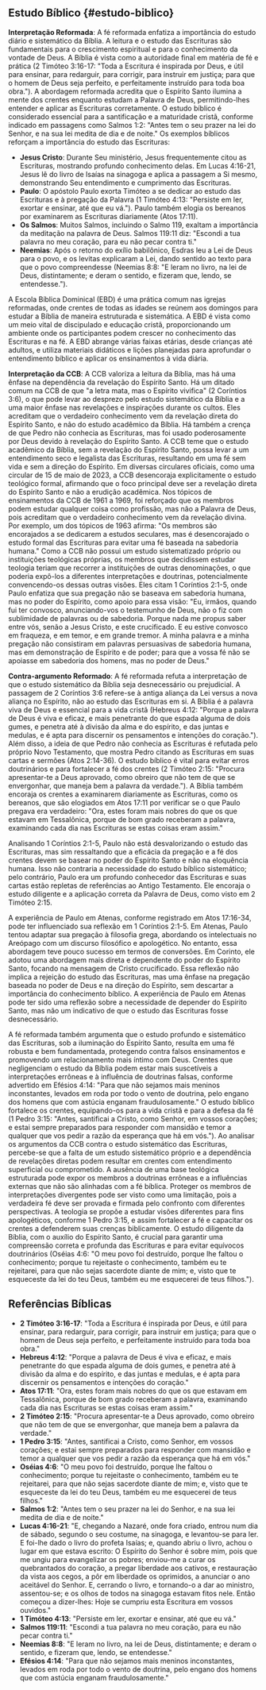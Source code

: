 ## Estudo Bíblico {#estudo-biblico}

**Interpretação Reformada**: A fé reformada enfatiza a importância do estudo diário e sistemático da Bíblia. A leitura e o estudo das Escrituras são fundamentais para o crescimento espiritual e para o conhecimento da vontade de Deus. A Bíblia é vista como a autoridade final em matéria de fé e prática (2 Timóteo 3:16-17: "Toda a Escritura é inspirada por Deus, e útil para ensinar, para redarguir, para corrigir, para instruir em justiça; para que o homem de Deus seja perfeito, e perfeitamente instruído para toda boa obra."). A abordagem reformada acredita que o Espírito Santo ilumina a mente dos crentes enquanto estudam a Palavra de Deus, permitindo-lhes entender e aplicar as Escrituras corretamente. O estudo bíblico é considerado essencial para a santificação e a maturidade cristã, conforme indicado em passagens como Salmos 1:2: "Antes tem o seu prazer na lei do Senhor, e na sua lei medita de dia e de noite."
Os exemplos bíblicos reforçam a importância do estudo das Escrituras:
- **Jesus Cristo**: Durante Seu ministério, Jesus frequentemente citou as Escrituras, mostrando profundo conhecimento delas. Em Lucas 4:16-21, Jesus lê do livro de Isaías na sinagoga e aplica a passagem a Si mesmo, demonstrando Seu entendimento e cumprimento das Escrituras.
- **Paulo**: O apóstolo Paulo exorta Timóteo a se dedicar ao estudo das Escrituras e à pregação da Palavra (1 Timóteo 4:13: "Persiste em ler, exortar e ensinar, até que eu vá."). Paulo também elogia os bereanos por examinarem as Escrituras diariamente (Atos 17:11).
- **Os Salmos**: Muitos Salmos, incluindo o Salmo 119, exaltam a importância da meditação na palavra de Deus. Salmos 119:11 diz: "Escondi a tua palavra no meu coração, para eu não pecar contra ti."
- **Neemias**: Após o retorno do exílio babilônico, Esdras leu a Lei de Deus para o povo, e os levitas explicaram a Lei, dando sentido ao texto para que o povo compreendesse (Neemias 8:8: "E leram no livro, na lei de Deus, distintamente; e deram o sentido, e fizeram que, lendo, se entendesse.").

A Escola Bíblica Dominical (EBD) é uma prática comum nas igrejas reformadas, onde crentes de todas as idades se reúnem aos domingos para estudar a Bíblia de maneira estruturada e sistemática. A EBD é vista como um meio vital de discipulado e educação cristã, proporcionando um ambiente onde os participantes podem crescer no conhecimento das Escrituras e na fé. A EBD abrange várias faixas etárias, desde crianças até adultos, e utiliza materiais didáticos e lições planejadas para aprofundar o entendimento bíblico e aplicar os ensinamentos à vida diária.

**Interpretação da CCB**: A CCB valoriza a leitura da Bíblia, mas há uma ênfase na dependência da revelação do Espírito Santo. Há um ditado comum na CCB de que "a letra mata, mas o Espírito vivifica" (2 Coríntios 3:6), o que pode levar ao desprezo pelo estudo sistemático da Bíblia e a uma maior ênfase nas revelações e inspirações durante os cultos. Eles acreditam que o verdadeiro conhecimento vem da revelação direta do Espírito Santo, e não do estudo acadêmico da Bíblia. Há também a crença de que Pedro não conhecia as Escrituras, mas foi usado poderosamente por Deus devido à revelação do Espírito Santo.
A CCB teme que o estudo acadêmico da Bíblia, sem a revelação do Espírito Santo, possa levar a um entendimento seco e legalista das Escrituras, resultando em uma fé sem vida e sem a direção do Espírito. Em diversas circulares oficiais, como uma circular de 15 de maio de 2023, a CCB desencoraja explicitamente o estudo teológico formal, afirmando que o foco principal deve ser a revelação direta do Espírito Santo e não a erudição acadêmica. Nos tópicos de ensinamentos da CCB de 1961 a 1969, foi reforçado que os membros podem estudar qualquer coisa como profissão, mas não a Palavra de Deus, pois acreditam que o verdadeiro conhecimento vem da revelação divina. Por exemplo, um dos tópicos de 1963 afirma: "Os membros são encorajados a se dedicarem a estudos seculares, mas é desencorajado o estudo formal das Escrituras para evitar uma fé baseada na sabedoria humana." Como a CCB não possui um estudo sistematizado próprio ou instituições teológicas próprias, os membros que decidissem estudar teologia teriam que recorrer a instituições de outras denominações, o que poderia expô-los a diferentes interpretações e doutrinas, potencialmente convencendo-os dessas outras visões.
Eles citam 1 Coríntios 2:1-5, onde Paulo enfatiza que sua pregação não se baseava em sabedoria humana, mas no poder do Espírito, como apoio para essa visão: "Eu, irmãos, quando fui ter convosco, anunciando-vos o testemunho de Deus, não o fiz com sublimidade de palavras ou de sabedoria. Porque nada me propus saber entre vós, senão a Jesus Cristo, e este crucificado. E eu estive convosco em fraqueza, e em temor, e em grande tremor. A minha palavra e a minha pregação não consistiram em palavras persuasivas de sabedoria humana, mas em demonstração de Espírito e de poder; para que a vossa fé não se apoiasse em sabedoria dos homens, mas no poder de Deus."

**Contra-argumento Reformado**: A fé reformada refuta a interpretação de que o estudo sistemático da Bíblia seja desnecessário ou prejudicial. A passagem de 2 Coríntios 3:6 refere-se à antiga aliança da Lei versus a nova aliança no Espírito, não ao estudo das Escrituras em si. A Bíblia é a palavra viva de Deus e essencial para a vida cristã (Hebreus 4:12: "Porque a palavra de Deus é viva e eficaz, e mais penetrante do que espada alguma de dois gumes, e penetra até à divisão da alma e do espírito, e das juntas e medulas, e é apta para discernir os pensamentos e intenções do coração."). Além disso, a ideia de que Pedro não conhecia as Escrituras é refutada pelo próprio Novo Testamento, que mostra Pedro citando as Escrituras em suas cartas e sermões (Atos 2:14-36). O estudo bíblico é vital para evitar erros doutrinários e para fortalecer a fé dos crentes (2 Timóteo 2:15: "Procura apresentar-te a Deus aprovado, como obreiro que não tem de que se envergonhar, que maneja bem a palavra da verdade."). A Bíblia também encoraja os crentes a examinarem diariamente as Escrituras, como os bereanos, que são elogiados em Atos 17:11 por verificar se o que Paulo pregava era verdadeiro: "Ora, estes foram mais nobres do que os que estavam em Tessalônica, porque de bom grado receberam a palavra, examinando cada dia nas Escrituras se estas coisas eram assim."

Analisando 1 Coríntios 2:1-5, Paulo não está desvalorizando o estudo das Escrituras, mas sim ressaltando que a eficácia da pregação e a fé dos crentes devem se basear no poder do Espírito Santo e não na eloquência humana. Isso não contraria a necessidade do estudo bíblico sistemático; pelo contrário, Paulo era um profundo conhecedor das Escrituras e suas cartas estão repletas de referências ao Antigo Testamento. Ele encoraja o estudo diligente e a aplicação correta da Palavra de Deus, como visto em 2 Timóteo 2:15.

A experiência de Paulo em Atenas, conforme registrado em Atos 17:16-34, pode ter influenciado sua reflexão em 1 Coríntios 2:1-5. Em Atenas, Paulo tentou adaptar sua pregação à filosofia grega, abordando os intelectuais no Areópago com um discurso filosófico e apologético. No entanto, essa abordagem teve pouco sucesso em termos de conversões. Em Corinto, ele adotou uma abordagem mais direta e dependente do poder do Espírito Santo, focando na mensagem de Cristo crucificado. Essa reflexão não implica a rejeição do estudo das Escrituras, mas uma ênfase na pregação baseada no poder de Deus e na direção do Espírito, sem descartar a importância do conhecimento bíblico. A experiência de Paulo em Atenas pode ter sido uma reflexão sobre a necessidade de depender do Espírito Santo, mas não um indicativo de que o estudo das Escrituras fosse desnecessário.

A fé reformada também argumenta que o estudo profundo e sistemático das Escrituras, sob a iluminação do Espírito Santo, resulta em uma fé robusta e bem fundamentada, protegendo contra falsos ensinamentos e promovendo um relacionamento mais íntimo com Deus. Crentes que negligenciam o estudo da Bíblia podem estar mais suscetíveis a interpretações errôneas e à influência de doutrinas falsas, conforme advertido em Efésios 4:14: "Para que não sejamos mais meninos inconstantes, levados em roda por todo o vento de doutrina, pelo engano dos homens que com astúcia enganam fraudulosamente." O estudo bíblico fortalece os crentes, equipando-os para a vida cristã e para a defesa da fé (1 Pedro 3:15: "Antes, santificai a Cristo, como Senhor, em vossos corações; e estai sempre preparados para responder com mansidão e temor a qualquer que vos pedir a razão da esperança que há em vós.").
Ao analisar os argumentos da CCB contra o estudo sistemático das Escrituras, percebe-se que a falta de um estudo sistemático próprio e a dependência de revelações diretas podem resultar em crentes com entendimento superficial ou comprometido. A ausência de uma base teológica estruturada pode expor os membros a doutrinas errôneas e a influências externas que não são alinhadas com a fé bíblica. Proteger os membros de interpretações divergentes pode ser visto como uma limitação, pois a verdadeira fé deve ser provada e firmada pelo confronto com diferentes perspectivas. A teologia se propõe a estudar visões diferentes para fins apologéticos, conforme 1 Pedro 3:15, e assim fortalecer a fé e capacitar os crentes a defenderem suas crenças biblicamente. O estudo diligente da Bíblia, com o auxílio do Espírito Santo, é crucial para garantir uma compreensão correta e profunda das Escrituras e para evitar equívocos doutrinários (Oséias 4:6: "O meu povo foi destruído, porque lhe faltou o conhecimento; porque tu rejeitaste o conhecimento, também eu te rejeitarei, para que não sejas sacerdote diante de mim; e, visto que te esqueceste da lei do teu Deus, também eu me esquecerei de teus filhos.").


## Referências Bíblicas
- **2 Timóteo 3:16-17**: "Toda a Escritura é inspirada por Deus, e útil para ensinar, para redarguir, para corrigir, para instruir em justiça; para que o homem de Deus seja perfeito, e perfeitamente instruído para toda boa obra."
- **Hebreus 4:12**: "Porque a palavra de Deus é viva e eficaz, e mais penetrante do que espada alguma de dois gumes, e penetra até à divisão da alma e do espírito, e das juntas e medulas, e é apta para discernir os pensamentos e intenções do coração."
- **Atos 17:11**: "Ora, estes foram mais nobres do que os que estavam em Tessalônica, porque de bom grado receberam a palavra, examinando cada dia nas Escrituras se estas coisas eram assim."
- **2 Timóteo 2:15**: "Procura apresentar-te a Deus aprovado, como obreiro que não tem de que se envergonhar, que maneja bem a palavra da verdade."
- **1 Pedro 3:15**: "Antes, santificai a Cristo, como Senhor, em vossos corações; e estai sempre preparados para responder com mansidão e temor a qualquer que vos pedir a razão da esperança que há em vós."
- **Oséias 4:6**: "O meu povo foi destruído, porque lhe faltou o conhecimento; porque tu rejeitaste o conhecimento, também eu te rejeitarei, para que não sejas sacerdote diante de mim; e, visto que te esqueceste da lei do teu Deus, também eu me esquecerei de teus filhos."
- **Salmos 1:2**: "Antes tem o seu prazer na lei do Senhor, e na sua lei medita de dia e de noite."
- **Lucas 4:16-21**: "E, chegando a Nazaré, onde fora criado, entrou num dia de sábado, segundo o seu costume, na sinagoga, e levantou-se para ler. E foi-lhe dado o livro do profeta Isaías; e, quando abriu o livro, achou o lugar em que estava escrito: O Espírito do Senhor é sobre mim, pois que me ungiu para evangelizar os pobres; enviou-me a curar os quebrantados do coração, a pregar liberdade aos cativos, e restauração da vista aos cegos, a pôr em liberdade os oprimidos, a anunciar o ano aceitável do Senhor. E, cerrando o livro, e tornando-o a dar ao ministro, assentou-se; e os olhos de todos na sinagoga estavam fitos nele. Então começou a dizer-lhes: Hoje se cumpriu esta Escritura em vossos ouvidos."
- **1 Timóteo 4:13**: "Persiste em ler, exortar e ensinar, até que eu vá."
- **Salmos 119:11**: "Escondi a tua palavra no meu coração, para eu não pecar contra ti."
- **Neemias 8:8**: "E leram no livro, na lei de Deus, distintamente; e deram o sentido, e fizeram que, lendo, se entendesse."
- **Efésios 4:14**: "Para que não sejamos mais meninos inconstantes, levados em roda por todo o vento de doutrina, pelo engano dos homens que com astúcia enganam fraudulosamente."

